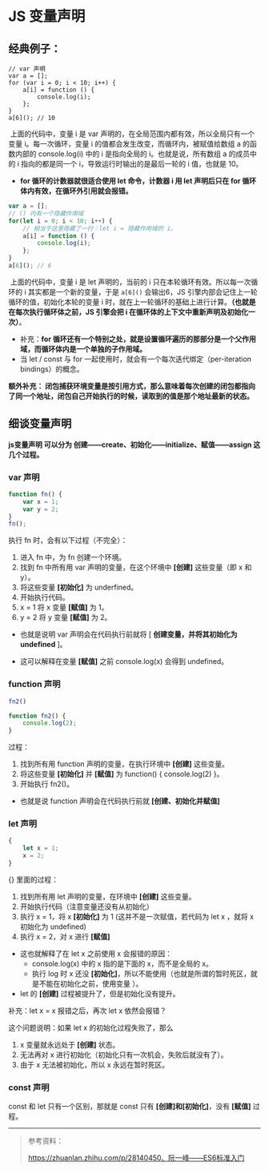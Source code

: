 # JS 变量声明

## 经典例子：

```
// var 声明
var a = [];
for (var i = 0; i < 10; i++) {
	a[i] = function () {
		console.log(i);
	};
}
a[6]();	// 10
```

​		上面的代码中，变量 i 是 var 声明的，在全局范围内都有效，所以全局只有一个变量 i。每一次循环，变量 i 的值都会发生改变，而循环内，被赋值给数组 a 的函数内部的 console.log(i) 中的 i 是指向全局的 i。也就是说，所有数组 a 的成员中的 i 指向的都是同一个 i，导致运行时输出的是最后一轮的 i 值，也就是 10。

- **for 循环的计数器就很适合使用 let 命令，计数器 i 用 let 声明后只在 for 循环体内有效，在循环外引用就会报错。**

```js
var a = [];
// () 内有一个隐藏作用域
for(let i = 0; i < 10; i++) {
    // 相当于这里隐藏了一行：let i = 隐藏作用域的 i。
    a[i] = function () {
        console.log(i);
    };
}
a[6](); // 6
```

​		上面的代码中，变量 i  是 let 声明的，当前的 i 只在本轮循环有效。所以每一次循环的 i 其实都是一个新的变量，于是 `a[6]()` 会输出6，JS 引擎内部会记住上一轮循环的值，初始化本轮的变量 i 时，就在上一轮循环的基础上进行计算。**（也就是在每次执行循环体之前，JS 引擎会把 i 在循环体的上下文中重新声明及初始化一次）**。

-  补充：**for 循环还有一个特别之处，就是设置循环遍历的那部分是一个父作用域，而循环体内是一个单独的子作用域。**
- 当 let / const 与 for 一起使用时，就会有一个每次迭代绑定（per-iteration bindings）的概念。



**额外补充： 闭包捕获环境变量是按引用方式，那么意味着每次创建的闭包都指向了同一个地址，闭包自己开始执行的时候，读取到的值是那个地址最新的状态。**



## 细谈变量声明

**js变量声明 可以分为 创建——create、初始化——initialize、赋值——assign 这几个过程。**

### var 声明

```js
function fn() {
    var x = 1;
    var y = 2;
}
fn();
```

执行 fn 时，会有以下过程（不完全）：

1. 进入 fn 中，为 fn 创建一个环境。
2. 找到 fn 中所有用 var 声明的变量，在这个环境中 **[创建]** 这些变量（即 x 和 y）。
3. 将这些变量 **[初始化]** 为 underfined。
4. 开始执行代码。
5. x = 1 将 x 变量 **[赋值]** 为 1。
6. y = 2 将 y 变量 **[赋值]** 为 2。

- 也就是说明 var 声明会在代码执行前就将 [ **创建变量，并将其初始化为 undefined** ]。

- 这可以解释在变量 **[赋值]** 之前 console.log(x) 会得到 undefined。



### function 声明

```js
fn2()

function fn2() {
    console.log(2);
}
```

过程：

1. 找到所有用 function 声明的变量，在执行环境中 **[创建]** 这些变量。
2. 将这些变量 **[初始化]** 并 **[赋值]** 为 function() { console.log(2) }。
3. 开始执行 fn2()。

- 也就是说 function 声明会在代码执行前就 **[创建、初始化并赋值]**



### let 声明

```js
{
    let x = 1;
    x = 2;
}
```

{} 里面的过程：

1. 找到所有用 let 声明的变量，在环境中 **[创建]** 这些变量。
2. 开始执行代码（注意变量还没有从初始化）
3. 执行 x = 1，将 x **[初始化]** 为 1  (这并不是一次赋值，若代码为 let x ，就将 x 初始化为 undefined)
4. 执行 x = 2，对 x 进行 **[赋值]**

- 这也就解释了在 let x 之前使用 x 会报错的原因：
  - console.log(x) 中的 x 指的是下面的 x，而不是全局的 x。
  - 执行 log 时 x 还没 **[初始化]**，所以不能使用（也就是所谓的暂时死区，就是不能在初始化之前，使用变量 ）。
- let 的 **[创建]** 过程被提升了，但是初始化没有提升。



补充：let x = x 报错之后，再次 let x 依然会报错？

这个问题说明：如果 let x 的初始化过程失败了，那么

1. x 变量就永远处于 **[创建]** 状态。
2. 无法再对 x 进行初始化（初始化只有一次机会，失败后就没有了）。
3. 由于 x 无法被初始化，所以 x 永远在暂时死区。



### const 声明

const 和 let 只有一个区别，那就是 const 只有 **[创建]和[初始化]**，没有 **[赋值]** 过程。



---------------------

> 参考资料：
>
>  https://zhuanlan.zhihu.com/p/28140450、阮一峰——ES6标准入门